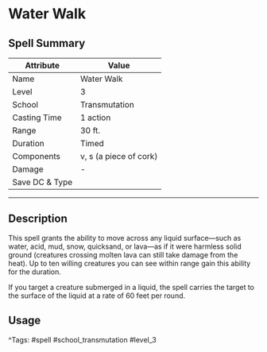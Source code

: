 # Water Walk

## Spell Summary

| Attribute        | Value                  |
|------------------|------------------------|
| Name             | Water Walk                 |
| Level            | 3                |
| School           | Transmutation          |
| Casting Time     | 1 action              |
| Range            | 30 ft.            |
| Duration         | Timed             |
| Components       | v, s (a piece of cork)             |
| Damage           | -               |
| Save DC & Type   |              |

---

## Description

This spell grants the ability to move across any liquid surface—such as water, acid, mud, snow, quicksand, or lava—as if it were harmless solid ground (creatures crossing molten lava can still take damage from the heat). Up to ten willing creatures you can see within range gain this ability for the duration.

If you target a creature submerged in a liquid, the spell carries the target to the surface of the liquid at a rate of 60 feet per round.

## Usage


^Tags: #spell #school_transmutation #level_3